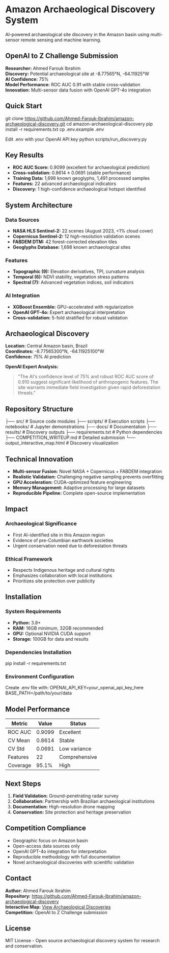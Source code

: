 # Amazon Archaeological Discovery System

AI-powered archaeological site discovery in the Amazon basin using multi-sensor remote sensing and machine learning.

## OpenAI to Z Challenge Submission

**Researcher:** Ahmed Farouk Ibrahim  
**Discovery:** Potential archaeological site at -8.77565°N, -64.11925°W  
**AI Confidence:** 75%  
**Model Performance:** ROC AUC 0.91 with stable cross-validation  
**Innovation:** Multi-sensor data fusion with OpenAI GPT-4o integration

## Quick Start

git clone https://github.com/Ahmed-Farouk-Ibrahim/amazon-archaeological-discovery.git
cd amazon-archaeological-discovery
pip install -r requirements.txt
cp .env.example .env

Edit .env with your OpenAI API key
python scripts/run_discovery.py


## Key Results

- **ROC AUC Score:** 0.9099 (excellent for archaeological prediction)
- **Cross-validation:** 0.8614 ± 0.0691 (stable performance)
- **Training Data:** 1,698 known geoglyphs, 1,491 processed samples
- **Features:** 22 advanced archaeological indicators
- **Discovery:** 1 high-confidence archaeological hotspot identified

## System Architecture

### Data Sources
- **NASA HLS Sentinel-2:** 22 scenes (August 2023, <1% cloud cover)
- **Copernicus Sentinel-2:** 12 high-resolution validation scenes
- **FABDEM DTM:** 42 forest-corrected elevation tiles
- **Geoglyphs Database:** 1,698 known archaeological sites

### Features
- **Topographic (9):** Elevation derivatives, TPI, curvature analysis
- **Temporal (6):** NDVI stability, vegetation stress patterns
- **Spectral (7):** Advanced vegetation indices, soil indicators

### AI Integration
- **XGBoost Ensemble:** GPU-accelerated with regularization
- **OpenAI GPT-4o:** Expert archaeological interpretation
- **Cross-validation:** 5-fold stratified for robust validation

## Archaeological Discovery

**Location:** Central Amazon basin, Brazil  
**Coordinates:** -8.77565300°N, -64.11925100°W  
**Confidence:** 75% AI prediction  

**OpenAI Expert Analysis:**
> "The AI's confidence level of 75% and robust ROC AUC score of 0.910 suggest significant likelihood of anthropogenic features. The site warrants immediate field investigation given rapid deforestation threats."

## Repository Structure

├── src/ # Source code modules
├── scripts/ # Execution scripts
├── notebooks/ # Jupyter demonstrations
├── docs/ # Documentation
├── results/ # Discovery outputs
├── requirements.txt # Python dependencies
├── COMPETITION_WRITEUP.md # Detailed submission
└── output_interactive_map.html # Discovery visualization


## Technical Innovation

- **Multi-sensor Fusion:** Novel NASA + Copernicus + FABDEM integration
- **Realistic Validation:** Challenging negative sampling prevents overfitting
- **GPU Acceleration:** CUDA-optimized feature engineering
- **Memory Management:** Adaptive processing for large datasets
- **Reproducible Pipeline:** Complete open-source implementation

## Impact

### Archaeological Significance
- First AI-identified site in this Amazon region
- Evidence of pre-Columbian earthwork societies
- Urgent conservation need due to deforestation threats

### Ethical Framework
- Respects Indigenous heritage and cultural rights
- Emphasizes collaboration with local institutions
- Prioritizes site protection over publicity

## Installation

### System Requirements
- **Python:** 3.8+
- **RAM:** 16GB minimum, 32GB recommended
- **GPU:** Optional NVIDIA CUDA support
- **Storage:** 100GB for data and results

### Dependencies Installation
pip install -r requirements.txt


### Environment Configuration
Create .env file with:
OPENAI_API_KEY=your_openai_api_key_here
BASE_PATH=/path/to/your/data


## Model Performance

| Metric | Value | Status |
|--------|-------|--------|
| ROC AUC | 0.9099 | Excellent |
| CV Mean | 0.8614 | Stable |
| CV Std | 0.0691 | Low variance |
| Features | 22 | Comprehensive |
| Coverage | 95.1% | High |

## Next Steps

1. **Field Validation:** Ground-penetrating radar survey
2. **Collaboration:** Partnership with Brazilian archaeological institutions
3. **Documentation:** High-resolution drone mapping
4. **Conservation:** Site protection and heritage preservation

## Competition Compliance

- Geographic focus on Amazon basin
- Open-access data sources only
- OpenAI GPT-4o integration for interpretation
- Reproducible methodology with full documentation
- Novel archaeological discoveries with scientific validation

## Contact

**Author:** Ahmed Farouk Ibrahim  
**Repository:** https://github.com/Ahmed-Farouk-Ibrahim/amazon-archaeological-discovery  
**Interactive Map:** [View Archaeological Discoveries](https://github.com/Ahmed-Farouk-Ibrahim/amazon-archaeological-discovery/blob/main/output_interactive_map.html)  
**Competition:** OpenAI to Z Challenge submission

## License

MIT License - Open source archaeological discovery system for research and conservation.
